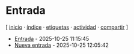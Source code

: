 # Entrada
[ [inicio](https://github.com/jucardus/jucardus.github.io/blob/main/index.md) · [índice](https://github.com/jucardus/jucardus.github.io/blob/main/indices/indice.md) · [etiquetas](https://github.com/jucardus/jucardus.github.io/blob/main/indices/etiquetas.md) · [actividad](https://github.com/jucardus/jucardus.github.io/blob/main/indices/actividad.md) · [compartir](https://x.com/intent/tweet?text=Entrada+%E2%80%94+Etiquetas%0A%0A%E2%86%92+https%3A%2F%2Fgithub.com%2Fjucardus%2Fjucardus.github.io%2Fblob%2Fmain%2Fetiquetas%2Fentrada.md%0A%0A%23etiquetas_jucardus) ]

* [Entrada](https://github.com/jucardus/jucardus.github.io/blob/main/prueba/entrada.md) - 2025-10-25 11:15:45
* [Nueva entrada](https://github.com/jucardus/jucardus.github.io/blob/main/prueba/nueva-entrada.md) - 2025-10-25 12:05:42